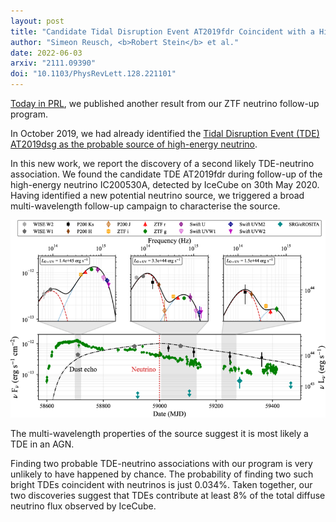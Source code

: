 ```yaml
---
layout: post
title: "Candidate Tidal Disruption Event AT2019fdr Coincident with a High-Energy Neutrino"
author: "Simeon Reusch, <b>Robert Stein</b> et al."
date: 2022-06-03
arxiv: "2111.09390"
doi: "10.1103/PhysRevLett.128.221101"
---
```

[Today in PRL](https://doi.org/10.1103/PhysRevLett.128.221101), we published another result from our ZTF neutrino follow-up program. 

In October 2019, we had already identified the [Tidal Disruption Event (TDE) AT2019dsg as the probable source of high-energy neutrino](https://robertdstein.github.io/research/2021/02/22/at2019dsg.html). 

In this new work, we report the discovery of a second likely TDE-neutrino association.
We found the candidate TDE AT2019fdr during follow-up of the high-energy neutrino IC200530A, detected by IceCube on 30th May 2020.
Having identified a new potential neutrino source, we triggered a broad multi-wavelength follow-up campaign to characterise the source.

<img src="/images/research/at2019fdr/at2019fdr_fig1.png" alt="at2019fdr_fig1.png" class="center"/>

The multi-wavelength properties of the source suggest it is most likely a TDE in an AGN. 

Finding two probable TDE-neutrino associations with our program is very unlikely to have happened by chance. 
The probability of finding two such bright TDEs coincident with neutrinos is just 0.034%.
Taken together, our two discoveries suggest that TDEs contribute at least 8% of the total diffuse neutrino flux observed by IceCube.
